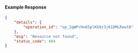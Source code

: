 <!-- Code generated for API Clients. DO NOT EDIT. -->

#### Example Response

```json
{
	"details": {
		"operation_id": "op_2qWPrHn65plKG9z3j61DMLRewtB"
	},
	"msg": "Resource not found",
	"status_code": 404
}
```
